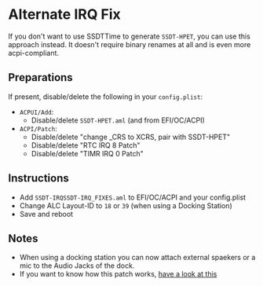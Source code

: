 # Alternate IRQ Fix
If you don't want to use SSDTTime to generate `SSDT-HPET`, you can use this approach instead. It doesn't require binary renames at all and is even more acpi-compliant.

## Preparations
If present, disable/delete the following in your `config.plist`:

- `ACPUI/Add`: 
	- Disable/delete `SSDT-HPET.aml` (and from EFI/OC/ACPI)
- `ACPI/Patch`: 
	- Disable/delete "change _CRS to XCRS, pair with SSDT-HPET"
	- Disable/delete "RTC IRQ 8 Patch"
	- Disable/delete "TIMR IRQ 0 Patch"

## Instructions
- Add `SSDT-IRQSSDT-IRQ_FIXES.aml` to EFI/OC/ACPI and your config.plist
- Change ALC Layout-ID to `18` or `39` (when using a Docking Station)
- Save and reboot

## Notes
- When using a docking station you can now attach external spaekers or a mic to the Audio Jacks of the dock.
- If you want to know how this patch works, [have a look at this ](https://github.com/5T33Z0/OC-Little-Translated/tree/main/01_Adding_missing_Devices_and_enabling_Features/IRQ_and_Timer_Fix_(SSDT-HPET)#if-hpaehpte-does-not-exist)
